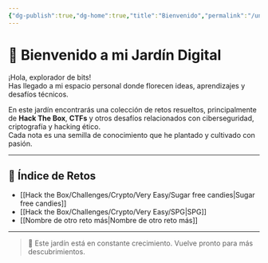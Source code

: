 ```yaml
---
{"dg-publish":true,"dg-home":true,"title":"Bienvenido","permalink":"/untitled/","tags":["gardenEntry"],"dgPassFrontmatter":true}
---
```



# 🌱 Bienvenido a mi Jardín Digital

¡Hola, explorador de bits!  
Has llegado a mi espacio personal donde florecen ideas, aprendizajes y desafíos técnicos.

En este jardín encontrarás una colección de retos resueltos, principalmente de **Hack The Box**, **CTFs** y otros desafíos relacionados con ciberseguridad, criptografía y hacking ético.  
Cada nota es una semilla de conocimiento que he plantado y cultivado con pasión.

---

## 🧠 Índice de Retos

- [[Hack the Box/Challenges/Crypto/Very Easy/Sugar free candies\|Sugar free candies]]
- [[Hack the Box/Challenges/Crypto/Very Easy/SPG\|SPG]]
- [[Nombre de otro reto más\|Nombre de otro reto más]]

---

> 🚧 Este jardín está en constante crecimiento. Vuelve pronto para más descubrimientos.
